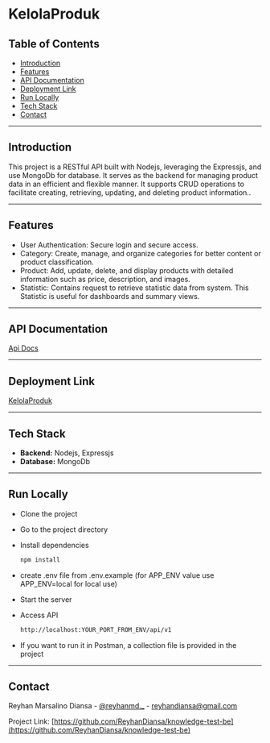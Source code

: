 # KelolaProduk

## Table of Contents
- [Introduction](#introduction)
- [Features](#features)
- [API Documentation](#api-documentation)
- [Deployment Link](#deployment-link)
- [Run Locally](#run-locally)
- [Tech Stack](#tech-stack)
- [Contact](#contact)

---

## Introduction
This project is a RESTful API built with Nodejs, leveraging the  Expressjs, and use MongoDb for database. It serves as the backend for managing product data in an efficient and flexible manner. It supports CRUD operations to facilitate creating, retrieving, updating, and deleting product information..


---

## Features
- User Authentication: Secure login and secure access.
- Category: Create, manage, and organize categories for better content or product classification.
- Product: Add, update, delete, and display products with detailed information such as price, description, and images.
- Statistic: Contains request to retrieve statistic data from system. This Statistic is useful for dashboards and summary views.


---

## API Documentation
[Api Docs](https://documenter.getpostman.com/view/24047637/2sAYHxojBg)

---

## Deployment Link
[KelolaProduk](https://knowledge-test-be.vercel.app/api/v1)

---

## Tech Stack
- **Backend:** Nodejs, Expressjs
- **Database:**  MongoDb 

---

## Run Locally

- Clone the project

- Go to the project directory

- Install dependencies
  ```bash
  npm install
  ```

- create .env file from .env.example (for APP_ENV value use APP_ENV=local for local use)

- Start the server

- Access API
  ```bash
  http://localhost:YOUR_PORT_FROM_ENV/api/v1
  ```
- If you want to run it in Postman, a collection file is provided in the project

---

## Contact

Reyhan Marsalino Diansa - [@reyhanmd._](https://instagram.com/reyhanmd._) - reyhandiansa@gmail.com

Project Link: [https://github.com/ReyhanDiansa/knowledge-test-be](https://github.com/ReyhanDiansa/knowledge-test-be)
